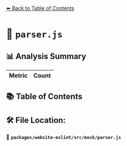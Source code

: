 [⬅️ Back to Table of Contents](../../../../index.md)

# 📄 `parser.js`

## 📊 Analysis Summary

| Metric | Count |
|--------|-------|

## 📚 Table of Contents


## 🛠️ File Location:
📂 **`packages/website-eslint/src/mock/parser.js`**